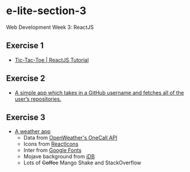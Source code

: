 # e-lite-section-3
Web Development Week 3: ReactJS

## Exercise 1

- [Tic-Tac-Toe | ReactJS Tutorial](https://ex1-reactjs.vercel.app/)

## Exercise 2
- [A simple app which takes in a GitHub username and fetches all of the user’s repositories.](https://ex2-reactjs.vercel.app)

## Exercise 3
- [A weather app](https://weatherapp-reactjs.vercel.app/)
  - Data from [OpenWeather's OneCall API](https://openweathermap.org/api/one-call-api)
  - Icons from [ReactIcons](https://react-icons.github.io/react-icons/)
  - Inter from [Google Fonts](https://fonts.google.com/specimen/Inter)
  - Mojave background from [iDB](https://www.idownloadblog.com/2018/06/06/macos-mojave-wallpapers/)
  - Lots of ~~Coffee~~ Mango Shake and StackOverflow
